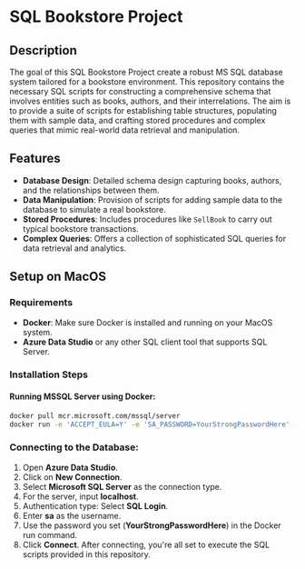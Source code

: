 # SQL Bookstore Project

## Description
The goal of this SQL Bookstore Project create a robust MS SQL database system tailored for a bookstore environment. This repository contains the necessary SQL scripts for constructing a comprehensive schema that involves entities such as books, authors, and their interrelations. The aim is to provide a suite of scripts for establishing table structures, populating them with sample data, and crafting stored procedures and complex queries that mimic real-world data retrieval and manipulation.

## Features

- **Database Design**: Detailed schema design capturing books, authors, and the relationships between them.
- **Data Manipulation**: Provision of scripts for adding sample data to the database to simulate a real bookstore.
- **Stored Procedures**: Includes procedures like `SellBook` to carry out typical bookstore transactions.
- **Complex Queries**: Offers a collection of sophisticated SQL queries for data retrieval and analytics.

## Setup on MacOS

### Requirements

- **Docker**: Make sure Docker is installed and running on your MacOS system.
- **Azure Data Studio** or any other SQL client tool that supports SQL Server.

### Installation Steps

#### Running MSSQL Server using Docker:

```bash
docker pull mcr.microsoft.com/mssql/server
docker run -e 'ACCEPT_EULA=Y' -e 'SA_PASSWORD=YourStrongPasswordHere' -p 1433:1433 --name sql_server -d mcr.microsoft.com/mssql/server 
```

### Connecting to the Database:

1. Open **Azure Data Studio**.
2. Click on **New Connection**.
3. Select **Microsoft SQL Server** as the connection type.
4. For the server, input **localhost**.
5. Authentication type: Select **SQL Login**.
6. Enter **sa** as the username.
6. Use the password you set (**YourStrongPasswordHere**) in the Docker run command.
7. Click **Connect**.
After connecting, you're all set to execute the SQL scripts provided in this repository.

